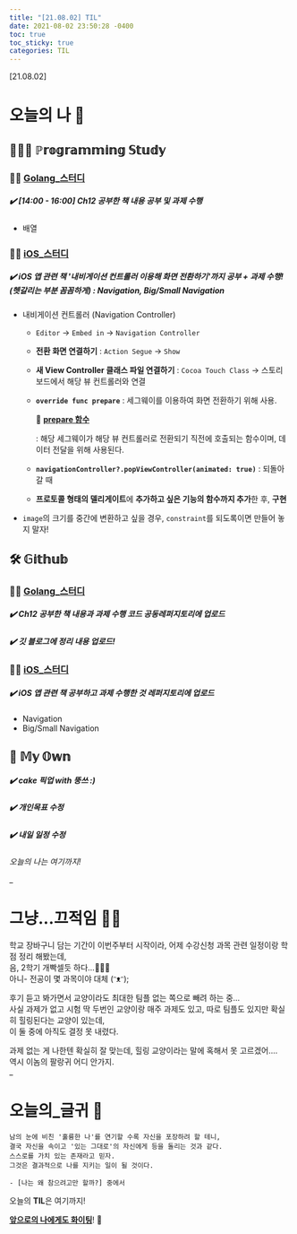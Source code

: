 ```yaml
---
title: "[21.08.02] TIL"
date: 2021-08-02 23:50:28 -0400
toc: true
toc_sticky: true
categories: TIL
---
```


[21.08.02]

# 오늘의 나 🙌

## 👩🏻‍💻 ℙ𝕣𝕠𝕘𝕣𝕒𝕞𝕞𝕚𝕟𝕘 𝕊𝕥𝕦𝕕𝕪    

### ☝🏻 <u>Golang_스터디</u>

##### ✔️ [14:00 - 16:00] Ch12 공부한 책 내용 공부 및 과제 수행

- 배열

### ☝🏻 <u>iOS_스터디</u>

##### ✔️ iOS 앱 관련 책 '내비게이션 컨트롤러 이용해 화면 전환하기'까지 공부 + 과제 수행! (헷갈리는 부분 꼼꼼하게) : Navigation, Big/Small Navigation 

-  내비게이션 컨트롤러 (Navigation Controller)
	- `Editor` → `Embed in` → `Navigation Controller`

				
	- **전환 화면 연결하기** : `Action Segue` → `Show`

	- **새 View Controller 클래스 파일 연결하기** : `Cocoa Touch Class` → 스토리 보드에서 해당 뷰 컨트롤러와 연결

	- **`override func prepare`** : 세그웨이를 이용하여 화면 전환하기 위해 사용.

		<div class="notice--primary" markdown="1">
		🌟 <strong><u>prepare 함수</u></strong>    
    
		: 해당 세그웨이가 해당 뷰 컨트롤러로 전환되기 직전에 호출되는 함수이며, 데이터 전달을 위해 사용된다.     
		</div>
				
	- **`navigationController?.popViewController(animated: true)`** : 되돌아갈 때
	-  **프로토콜 형태의 델리게이트**에 **추가하고 싶은 기능의 함수까지 추가**한 후, **구현**
-  `image`의 크기를 중간에 변환하고 싶을 경우, `constraint`를 되도록이면 만들어 놓지 말자!



## 🛠️ 𝔾𝕚𝕥𝕙𝕦𝕓 

### ☝🏻 <u>Golang_스터디</u>

##### ✔️ Ch12 공부한 책 내용과 과제 수행 코드 공동레퍼지토리에 업로드     

##### ✔️ 깃 블로그에 정리 내용 업로드! 
     
    

### ☝🏻 <u>iOS_스터디</u>

##### ✔️ iOS 앱 관련 책 공부하고 과제 수행한 것 레퍼지토리에 업로드     

* Navigation
* Big/Small Navigation


		

## 🌝 𝕄𝕪 𝕆𝕨𝕟 

##### ✔️ cake 픽업 with 뚱쓰 :)

##### ✔️ 개인목표 수정   

##### ✔️ 내일 일정 수정
     
      
      

*오늘의 나는 여기까지!* 
    
_
  
# 그냥...끄적임 ✍🏻

학교 장바구니 담는 기간이 이번주부터 시작이라, 어제 수강신청 과목 관련 일정이랑 학점 정리 해봤는데,      
음, 2학기 개빡셀듯 하다...🤦🏻‍♀️          
아니- 전공이 몇 과목이야 대체 (ᵔᴥᵔ);       

후기 듣고 봐가면서 교양이라도 최대한 팀플 없는 쪽으로 빼려 하는 중...      
사실 과제가 없고 시험 딱 두번인 교양이랑 매주 과제도 있고, 따로 팀플도 있지만 확실히 힐링된다는 교양이 있는데,     
이 둘 중에 아직도 결정 못 내렸다.       

과제 없는 게 나한텐 확실히 잘 맞는데, 힐링 교양이라는 말에 혹해서 못 고르겠어....    
역시 이놈의 팔랑귀 어디 안가지.             
_


# 오늘의_글귀 📜

	남의 눈에 비친 '훌륭한 나'를 연기할 수록 자신을 포장하려 할 테니,      
	결국 자신을 속이고 '있는 그대로'의 자신에게 등을 돌리는 것과 같다.     
	스스로를 가치 있는 존재라고 믿자.  
	그것은 결과적으로 나를 지키는 일이 될 것이다. 
	
	- [나는 왜 참으려고만 할까?] 중에서

<div class="notice--primary" markdown="1">
오늘의 <strong>TIL</strong>은 여기까지!     
      
<strong><u>앞으로의 나에게도 화이팅</u></strong>! 🌸 
</div>
